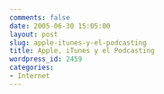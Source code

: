 ```yaml
---
comments: false
date: 2005-06-30 15:05:00
layout: post
slug: apple-itunes-y-el-podcasting
title: Apple, iTunes y el Podcasting
wordpress_id: 2459
categories:
- Internet
---
```


